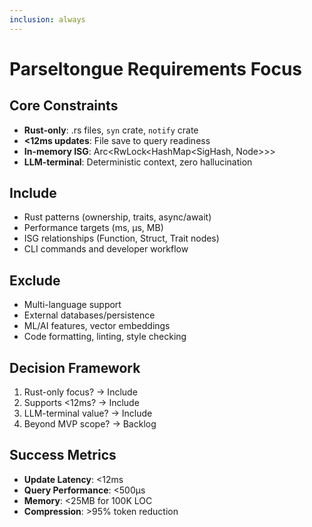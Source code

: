 ```yaml
---
inclusion: always
---
```


# Parseltongue Requirements Focus

## Core Constraints
- **Rust-only**: .rs files, `syn` crate, `notify` crate
- **<12ms updates**: File save to query readiness
- **In-memory ISG**: Arc<RwLock<HashMap<SigHash, Node>>>
- **LLM-terminal**: Deterministic context, zero hallucination

## Include
- Rust patterns (ownership, traits, async/await)
- Performance targets (ms, μs, MB)
- ISG relationships (Function, Struct, Trait nodes)
- CLI commands and developer workflow

## Exclude  
- Multi-language support
- External databases/persistence
- ML/AI features, vector embeddings
- Code formatting, linting, style checking

## Decision Framework
1. Rust-only focus? → Include
2. Supports <12ms? → Include  
3. LLM-terminal value? → Include
4. Beyond MVP scope? → Backlog

## Success Metrics
- **Update Latency**: <12ms
- **Query Performance**: <500μs
- **Memory**: <25MB for 100K LOC
- **Compression**: >95% token reduction